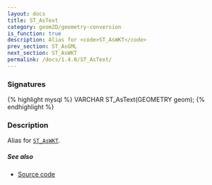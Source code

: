 ```yaml
---
layout: docs
title: ST_AsText
category: geom2D/geometry-conversion
is_function: true
description: Alias for <code>ST_AsWKT</code>
prev_section: ST_AsGML
next_section: ST_AsWKT
permalink: /docs/1.4.0/ST_AsText/
---
```


### Signatures

{% highlight mysql %}
VARCHAR ST_AsText(GEOMETRY geom);
{% endhighlight %}

### Description

Alias for [`ST_AsWKT`](../ST_AsWKT).

##### See also

* <a href="https://github.com/orbisgis/h2gis/blob/master/h2gis-functions/src/main/java/org/h2gis/functions/spatial/convert/ST_AsText.java" target="_blank">Source code</a>

